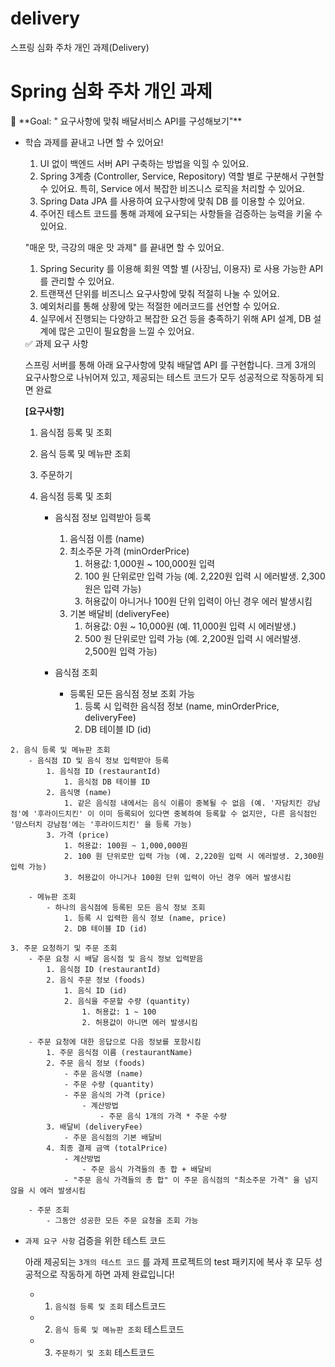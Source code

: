 # delivery
스프링 심화 주차 개인 과제(Delivery)

# Spring 심화 주차 개인 과제

<aside>
🏁 **Goal:  " 요구사항에 맞춰 배달서비스 API를 구성해보기"**

</aside>

- 학습 과제를 끝내고 나면 할 수 있어요!
    1. UI 없이 백엔드 서버 API 구축하는 방법을 익힐 수 있어요.
    2. Spring 3계층 (Controller, Service, Repository) 역할 별로 구분해서 구현할 수 있어요. 특히, Service 에서 복잡한 비즈니스 로직을 처리할 수 있어요.
    3. Spring Data JPA 를 사용하여 요구사항에 맞춰 DB 를 이용할 수 있어요. 
    4. 주어진 테스트 코드를 통해 과제에 요구되는 사항들을 검증하는 능력을 키울 수 있어요.
    
    "매운 맛, 극강의 매운 맛 과제" 를 끝내면 할 수 있어요.
    
    1. Spring Security 를 이용해 회원 역할 별 (사장님, 이용자) 로 사용 가능한 API 를 관리할 수 있어요.
    2. 트랜잭션 단위를 비즈니스 요구사항에 맞춰 적절히 나눌 수 있어요.
    3. 예외처리를 통해 상황에 맞는 적절한 에러코드를 선언할 수 있어요.
    4. 실무에서 진행되는 다양하고 복잡한 요건 등을 충족하기 위해  API 설계, DB 설계에 많은 고민이 필요함을 느낄 수 있어요.
    


    <aside>
    ✅ 과제 요구 사항
    
    </aside>
    
    스프링 서버를 통해 아래 요구사항에 맞춰 배달앱 API 를 구현합니다. 크게 3개의 요구사항으로 나뉘어져 있고, 제공되는 테스트 코드가 모두 성공적으로 작동하게 되면 완료
        
    
    **[요구사항]**
    
    1. 음식점 등록 및 조회
    2. 음식 등록 및 메뉴판 조회
    3. 주문하기
    
    
    1. 음식점 등록 및 조회
        - 음식점 정보 입력받아 등록
            1. 음식점 이름 (name)
            2. 최소주문 가격 (minOrderPrice)
                1. 허용값: 1,000원 ~ 100,000원 입력
                2. 100 원 단위로만 입력 가능 (예. 2,220원 입력 시 에러발생. 2,300원은 입력 가능)
                3. 허용값이 아니거나 100원 단위 입력이 아닌 경우 에러 발생시킴
            3. 기본 배달비 (deliveryFee)
                1. 허용값: 0원 ~ 10,000원 (예. 11,000원 입력 시 에러발생.)
                2. 500 원 단위로만 입력 가능 (예. 2,200원 입력 시 에러발생. 2,500원 입력 가능) 
                
        - 음식점 조회
            - 등록된 모든 음식점 정보 조회 가능
                1. 등록 시 입력한 음식점 정보 (name, minOrderPrice, deliveryFee)
                2. DB 테이블 ID (id)  
                
        
<!--         [API 명세서](https://www.notion.so/e3bdc035a63347ba9deb13b572e3ac31) -->
        
    2. 음식 등록 및 메뉴판 조회
        - 음식점 ID 및 음식 정보 입력받아 등록
            1. 음식점 ID (restaurantId)
                1. 음식점 DB 테이블 ID
            2. 음식명 (name)
                1. 같은 음식점 내에서는 음식 이름이 중복될 수 없음 (예. '자담치킨 강남점'에 '후라이드치킨' 이 이미 등록되어 있다면 중복하여 등록할 수 없지만, 다른 음식점인 '맘스터치 강남점'에는 '후라이드치킨' 을 등록 가능)
            3. 가격 (price)
                1. 허용값: 100원 ~ 1,000,000원
                2. 100 원 단위로만 입력 가능 (예. 2,220원 입력 시 에러발생. 2,300원 입력 가능)
                3. 허용값이 아니거나 100원 단위 입력이 아닌 경우 에러 발생시킴
                
        - 메뉴판 조회
            - 하나의 음식점에 등록된 모든 음식 정보 조회
                1. 등록 시 입력한 음식 정보 (name, price)
                2. DB 테이블 ID (id)
                
        
<!--         [API 명세서](https://www.notion.so/c55eb48e6b3c4a9a99f9d9308cb75944) -->
        
    3. 주문 요청하기 및 주문 조회
        - 주문 요청 시 배달 음식점 및 음식 정보 입력받음
            1. 음식점 ID (restaurantId)
            2. 음식 주문 정보 (foods)
                1. 음식 ID (id)
                2. 음식을 주문할 수량 (quantity)
                    1. 허용값: 1 ~ 100
                    2. 허용값이 아니면 에러 발생시킴
                    
        - 주문 요청에 대한 응답으로 다음 정보를 포함시킴
            1. 주문 음식점 이름 (restaurantName)
            2. 주문 음식 정보 (foods)
                - 주문 음식명 (name)
                - 주문 수량 (quantity)
                - 주문 음식의 가격 (price)
                    - 계산방법
                        - 주문 음식 1개의 가격 * 주문 수량
            3. 배달비 (deliveryFee)
                - 주문 음식점의 기본 배달비
            4. 최종 결제 금액 (totalPrice)
                - 계산방법
                    - 주문 음식 가격들의 총 합 + 배달비
                - "주문 음식 가격들의 총 합" 이 주문 음식점의 "최소주문 가격" 을 넘지 않을 시 에러 발생시킴
                
        - 주문 조회
            - 그동안 성공한 모든 주문 요청을 조회 가능
        
<!--         [API 명세서](https://www.notion.so/074db7dd54514f6c802e841fbec94a1e) -->
        
    
- `과제 요구 사항` 검증을 위한 테스트 코드
    
    아래 제공되는 `3개의 테스트 코드` 를 과제 프로젝트의 test 패키지에 복사 후  모두 성공적으로 작동하게 하면 과제 완료입니다! 
    
    - 1. `음식점 등록 및 조회` 테스트코드
   
        
    - 2. `음식 등록 및 메뉴판 조회` 테스트코드
        
        
    - 3. `주문하기 및 조회` 테스트코드
        
        
